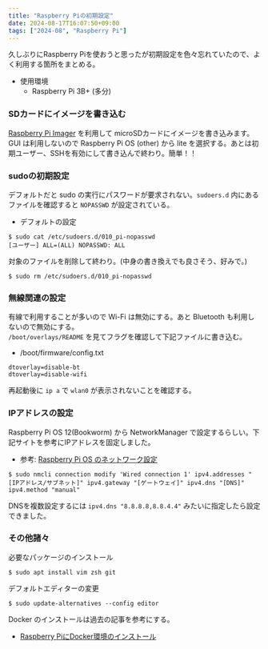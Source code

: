 ```yaml
---
title: "Raspberry Piの初期設定"
date: 2024-08-17T16:07:50+09:00
tags: ["2024-08", "Raspberry Pi"]
---
```


久しぶりにRaspberry Piを使おうと思ったが初期設定を色々忘れていたので、よく利用する箇所をまとめる。
- 使用環境
    - Raspberry Pi 3B+ (多分)

### SDカードにイメージを書き込む

[Raspberry Pi Imager](https://www.raspberrypi.com/software/) を利用して microSDカードにイメージを書き込みます。  
GUI は利用しないので Raspberry Pi OS (other) から lite を選択する。あとは初期ユーザー、SSHを有効にして書き込んで終わり。簡単！！

### sudoの初期設定

デフォルトだと sudo の実行にパスワードが要求されない。`sudoers.d` 内にあるファイルを確認すると `NOPASSWD` が設定されている。
* デフォルトの設定
```shell
$ sudo cat /etc/sudoers.d/010_pi-nopasswd 
[ユーザー] ALL=(ALL) NOPASSWD: ALL
```

対象のファイルを削除して終わり。(中身の書き換えでも良さそう、好みで。)
```shell
$ sudo rm /etc/sudoers.d/010_pi-nopasswd
```

### 無線関連の設定

有線で利用することが多いので Wi-Fi は無効にする。あと Bluetooth も利用しないので無効にする。  
`/boot/overlays/README` を見てフラグを確認して下記ファイルに書き込む。

* /boot/firmware/config.txt 
```
dtoverlay=disable-bt
dtoverlay=disable-wifi
```

再起動後に `ip a` で `wlan0` が表示されないことを確認する。

### IPアドレスの設定

Raspberry Pi OS 12(Bookworm) から NetworkManager で設定するらしい。下記サイトを参考にIPアドレスを固定しました。
* 参考: [Raspberry Pi OS のネットワーク設定](https://hassiweb.gitlab.io/memo/docs/memo/raspberry-pi/raspberry-pi-os/network-config/)
```shell
$ sudo nmcli connection modify 'Wired connection 1' ipv4.addresses "[IPアドレス/サブネット]" ipv4.gateway "[ゲートウェイ]" ipv4.dns "[DNS]" ipv4.method "manual"
```

DNSを複数設定するには `ipv4.dns "8.8.8.8,8.8.4.4"` みたいに指定したら設定できました。

### その他諸々

必要なパッケージのインストール
```shell
$ sudo apt install vim zsh git
```

デフォルトエディターの変更
```shell
$ sudo update-alternatives --config editor
```

Docker のインストールは過去の記事を参考にする。
* [Raspberry PiにDocker環境のインストール](/post/2021-03/docker-on-raspberrypi/)